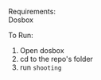 Requirements:<br>
  Dosbox<br>

To Run:<br>
1. Open dosbox<br>
2. cd to the repo's folder<br>
5. run `shooting`<br>
